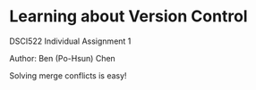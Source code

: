 # Learning about Version Control

DSCI522 Individual Assignment 1

Author: Ben (Po-Hsun) Chen

Solving merge conflicts is easy!
